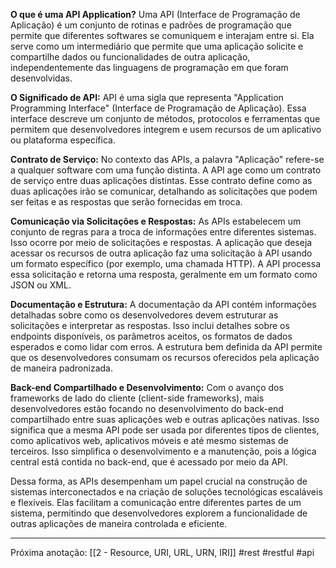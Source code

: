 **O que é uma API Application?**
Uma API (Interface de Programação de Aplicação) é um conjunto de rotinas e padrões de programação que permite que diferentes softwares se comuniquem e interajam entre si. Ela serve como um intermediário que permite que uma aplicação solicite e compartilhe dados ou funcionalidades de outra aplicação, independentemente das linguagens de programação em que foram desenvolvidas.

**O Significado de API:**
API é uma sigla que representa "Application Programming Interface" (Interface de Programação de Aplicação). Essa interface descreve um conjunto de métodos, protocolos e ferramentas que permitem que desenvolvedores integrem e usem recursos de um aplicativo ou plataforma específica.

**Contrato de Serviço:**
No contexto das APIs, a palavra "Aplicação" refere-se a qualquer software com uma função distinta. A API age como um contrato de serviço entre duas aplicações distintas. Esse contrato define como as duas aplicações irão se comunicar, detalhando as solicitações que podem ser feitas e as respostas que serão fornecidas em troca.

**Comunicação via Solicitações e Respostas:**
As APIs estabelecem um conjunto de regras para a troca de informações entre diferentes sistemas. Isso ocorre por meio de solicitações e respostas. A aplicação que deseja acessar os recursos de outra aplicação faz uma solicitação à API usando um formato específico (por exemplo, uma chamada HTTP). A API processa essa solicitação e retorna uma resposta, geralmente em um formato como JSON ou XML.

**Documentação e Estrutura:**
A documentação da API contém informações detalhadas sobre como os desenvolvedores devem estruturar as solicitações e interpretar as respostas. Isso inclui detalhes sobre os endpoints disponíveis, os parâmetros aceitos, os formatos de dados esperados e como lidar com erros. A estrutura bem definida da API permite que os desenvolvedores consumam os recursos oferecidos pela aplicação de maneira padronizada.

**Back-end Compartilhado e Desenvolvimento:**
Com o avanço dos frameworks de lado do cliente (client-side frameworks), mais desenvolvedores estão focando no desenvolvimento do back-end compartilhado entre suas aplicações web e outras aplicações nativas. Isso significa que a mesma API pode ser usada por diferentes tipos de clientes, como aplicativos web, aplicativos móveis e até mesmo sistemas de terceiros. Isso simplifica o desenvolvimento e a manutenção, pois a lógica central está contida no back-end, que é acessado por meio da API.

Dessa forma, as APIs desempenham um papel crucial na construção de sistemas interconectados e na criação de soluções tecnológicas escaláveis e flexíveis. Elas facilitam a comunicação entre diferentes partes de um sistema, permitindo que desenvolvedores explorem a funcionalidade de outras aplicações de maneira controlada e eficiente.

---
Próxima anotação: [[2 - Resource, URI, URL, URN, IRI]]
#rest #restful #api 